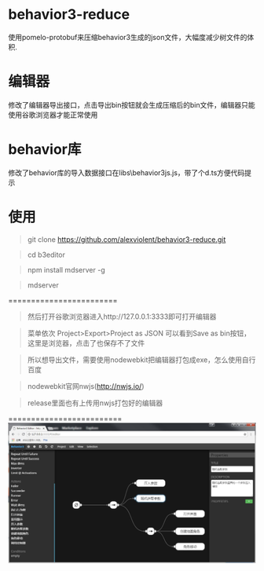 # behavior3-reduce
使用pomelo-protobuf来压缩behavior3生成的json文件，大幅度减少树文件的体积.
# 编辑器
修改了编辑器导出接口，点击导出bin按钮就会生成压缩后的bin文件，编辑器只能使用谷歌浏览器才能正常使用
# behavior库
修改了behavior库的导入数据接口在libs\behavior3js.js，带了个d.ts方便代码提示
# 使用
> git clone https://github.com/alexviolent/behavior3-reduce.git

> cd b3editor

> npm install mdserver -g

> mdserver

========================

> 然后打开谷歌浏览器进入http://127.0.0.1:3333即可打开编辑器 

> 菜单依次 Project>Export>Project as JSON 可以看到Save as bin按钮，这里是浏览器，点击了也保存不了文件

> 所以想导出文件，需要使用nodewebkit把编辑器打包成exe，怎么使用自行百度

> nodewebkit官网nwjs(http://nwjs.io/)

> release里面也有上传用nwjs打包好的编辑器

=========================
![Image text](./screenshot.jpg)

